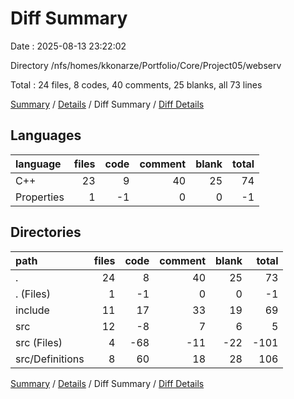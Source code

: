 # Diff Summary

Date : 2025-08-13 23:22:02

Directory /nfs/homes/kkonarze/Portfolio/Core/Project05/webserv

Total : 24 files,  8 codes, 40 comments, 25 blanks, all 73 lines

[Summary](results.md) / [Details](details.md) / Diff Summary / [Diff Details](diff-details.md)

## Languages
| language | files | code | comment | blank | total |
| :--- | ---: | ---: | ---: | ---: | ---: |
| C++ | 23 | 9 | 40 | 25 | 74 |
| Properties | 1 | -1 | 0 | 0 | -1 |

## Directories
| path | files | code | comment | blank | total |
| :--- | ---: | ---: | ---: | ---: | ---: |
| . | 24 | 8 | 40 | 25 | 73 |
| . (Files) | 1 | -1 | 0 | 0 | -1 |
| include | 11 | 17 | 33 | 19 | 69 |
| src | 12 | -8 | 7 | 6 | 5 |
| src (Files) | 4 | -68 | -11 | -22 | -101 |
| src/Definitions | 8 | 60 | 18 | 28 | 106 |

[Summary](results.md) / [Details](details.md) / Diff Summary / [Diff Details](diff-details.md)